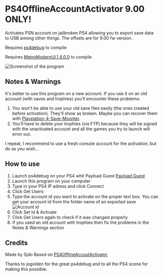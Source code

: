# PS4OfflineAccountActivator 9.00 ONLY!

Activates PSN account on jailbroken PS4 allowing you to export save data to USB among other things. The offsets are for 9.00 fw version. 

Requires [ps4debug](https://github.com/jogolden/ps4debug) to compile

Requires [MetroModernUI.1.4.0.0](https://github.com/dennismagno/metroframework-modern-ui) to compile

![Screenshot of the program](https://github.com/sjdo/PS4OfflineAccountActivator/blob/master/screenshots/ps4_1.png)

## Notes & Warnings

It's better to use this program on a new account. If you use it on an old account (with saves and trophies) you'll encounter these problems:
1. You won't be able to use your old save files easily (the ones created before activation). They'll show as broken. Maybe you can recover them with [Playstation-4-Save-Mounter](https://github.com/ChendoChap/Playstation-4-Save-Mounter). 
2. You'll have to delete your trophies (via FTP) because they will be signed with the unactivated account and all the games you try to launch will error out.

I repeat, I recommend to use a fresh console account for the activation, but do as you wish...


## How to use

1. Launch ps4debug on your PS4 whit Payload Guest [Payload Guest](https://github.com/Al-Azif/ps4-payload-guest)
2. Launch this program on your computer
3. Type in your PS4 IP adress and click Connect
4. Click Get Users
5. Type the account id you want to activate on the proper text box. You can get your account id from the folder name of an exported save
![Account id](https://github.com/charlyzard/PS4OfflineAccountActivator/blob/master/screenshots/ps4_2.png)
6. Click Set Id & Activate
7. Click Get Users again to check if it was changed properly
8. If you used an old account with trophies then fix the problems in the Notes & Warnings section

## Credits

Made by Sjdo 
Based on [PS4OfflineAccoutActivator](https://github.com/charlyzard/PS4OfflineAccountActivator)

Thanks to jogolden for the great ps4debug and to all the PS4 scene for making this possible.

